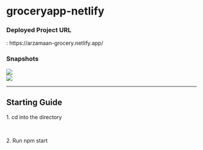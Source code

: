# groceryapp-netlify

<h3>Deployed Project URL</h3>: https://arzamaan-grocery.netlify.app/
<h3> Snapshots</h3>
<div>
<img src="https://ibb.co/k6Kx558">
</div>
<div>
<img src="https://ibb.co/xfksfMS">
</div>
<hr/>
<h2>Starting Guide</h2>
<p>1. cd into the directory</p><br>
<p>2. Run npm start</p>
